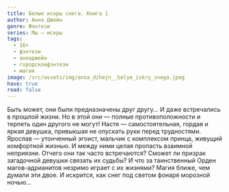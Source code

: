 ```yaml
---
title: Белые искры снега. Книга 1
author: Анна Джейн
genre: Фэнтези
series: Мы — искры
tags:
  - 16+
  - фэнтези
  - аннаджейн
  - городскоефэнтези
  - магия
image: /src/assets/img/anna_dzhejn__belye_iskry_snega.jpeg
have: true
read: false
---
```

Быть может, они были предназначены друг другу... И даже встречались в прошлой жизни. Но в этой они — полные противоположности и терпеть один другого не могут! Настя — самостоятельная, гордая и яркая девушка, привыкшая не опускать руки перед трудностями. Ярослав — утонченный эгоист, мальчик с комплексом принца, живущий комфортной жизнью. И между ними целая пропасть взаимной неприязни. Отчего они так часто встречаются? Сможет ли призрак загадочной девушки связать их судьбы? И что за таинственный Орден магов-адрианитов незримо играет с их жизнями? Магия ближе, чем думали эти двое. И искрится, как снег под светом фонаря морозной ночью...

